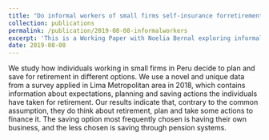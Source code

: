 ```yaml
---
title: "Do informal workers of small firms self-insurance forretirement?"
collection: publications
permalink: /publication/2019-08-08-informalworkers
excerpt: 'This is a Working Paper with Noelia Bernal exploring informal workers decisions to save for their retirements'
date: 2019-08-08
---
```

We study how individuals working in small firms in Peru decide to plan and save for retirement in different options. We use a novel and unique data from a survey applied in Lima Metropolitan area in 2018, which contains information about expectations, planning and saving actions the individuals have taken for retirement. Our results indicate that, contrary to the common assumption, they do think about retirement, plan and take some actions to finance it. The saving option most frequently chosen is having their own business, and the less chosen is saving through pension systems. 


<!-- [Download paper here](http://academicpages.github.io/files/paper1.pdf) %} -->
<!-- Recommended citation: Your Name, You. (2009). "Paper Title Number 1." <i>Journal 1</i>. 1(1). -->
